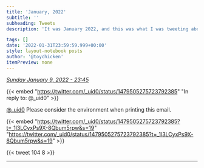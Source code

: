 ```yaml
---
title: 'January, 2022'
subtitle: ''
subheading: Tweets
description: 'It was January 2022, and this was what I was tweeting about...'

tags: []
date: '2022-01-31T23:59:59.999+00:00'
style: layout-notebook posts
author: '@toychicken'
itemPreview: none
---
```


<p><a id="1480324880243568643" href="#1480324880243568643"><em title="2022-01-09T23:45:29.000+00:00">Sunday January 9, 2022 - 23:45</em></a></p>
      
{{< embed "https://twitter.com/_uid0/status/1479505275723792385" "In reply to: @_uid0" >}}


[@_uid0](https://twitter.com/@_uid0)  Please consider the environment when printing this email.





{{< embed "https://twitter.com/_uid0/status/1479505275723792385?t=_1l3LCyxPs9X-8Qbum5rpw&s=19" "https://twitter.com/_uid0/status/1479505275723792385?t=_1l3LCyxPs9X-8Qbum5rpw&s=19" >}}


{{< tweet 104 8 >}}

---
